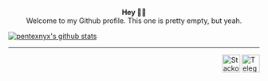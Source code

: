<p align="center">
  <b>Hey ✌🏻</b></br>
  Welcome to my Github profile. This one is pretty empty, but yeah.
</p>

<!--
**PXNX/PXNX** is a ✨ _special_ ✨ repository because its `README.md` (this file) appears on your GitHub profile.

Here are some ideas to get you started:

- 🔭 I’m currently working on ...
- 🌱 I’m currently learning ...
- 👯 I’m looking to collaborate on ...
- 🤔 I’m looking for help with ...
- 💬 Ask me about ...
- 📫 How to reach me: ...
- 😄 Pronouns: ...
- ⚡ Fun fact: ...
-->

[![pentexnyx's github stats](https://github-readme-stats.vercel.app/api?username=PXNX)](https://github.com/PXNX)  



---
<a href="https://t.me/pentexnyx"><img align="right" alt="Telegram icon" width="36px" src="https://upload.wikimedia.org/wikipedia/commons/thumb/8/82/Telegram_logo.svg/600px-Telegram_logo.svg.png"/></a><a href="https://stackoverflow.com/users/10905230/pentexnyx"><img align="right" alt="Stackoverflow icon" width="36px" src="https://image.flaticon.com/icons/png/512/2111/2111628.png"/></a>

